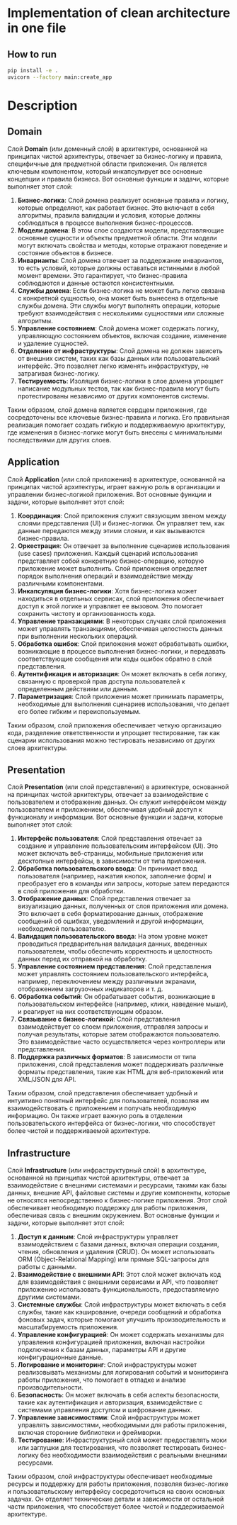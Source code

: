 # Implementation of clean architecture in one file
## How to run
```bash
pip install -e .
uvicorn --factory main:create_app
```
# Description
## Domain
Слой **Domain** (или доменный слой) в архитектуре, основанной на принципах чистой архитектуры, отвечает за бизнес-логику и правила, специфичные для предметной области приложения. Он является ключевым компонентом, который инкапсулирует все основные концепции и правила бизнеса. Вот основные функции и задачи, которые выполняет этот слой:

1. **Бизнес-логика**: Слой домена реализует основные правила и логику, которые определяют, как работает бизнес. Это включает в себя алгоритмы, правила валидации и условия, которые должны соблюдаться в процессе выполнения бизнес-процессов.
2. **Модели домена**: В этом слое создаются модели, представляющие основные сущности и объекты предметной области. Эти модели могут включать свойства и методы, которые отражают поведение и состояние объектов в бизнесе.
3. **Инварианты**: Слой домена отвечает за поддержание инвариантов, то есть условий, которые должны оставаться истинными в любой момент времени. Это гарантирует, что бизнес-правила соблюдаются и данные остаются консистентными.
4. **Службы домена**: Если бизнес-логика не может быть легко связана с конкретной сущностью, она может быть вынесена в отдельные службы домена. Эти службы могут выполнять операции, которые требуют взаимодействия с несколькими сущностями или сложные алгоритмы.
5. **Управление состоянием**: Слой домена может содержать логику, управляющую состоянием объектов, включая создание, изменение и удаление сущностей.
6. **Отделение от инфраструктуры**: Слой домена не должен зависеть от внешних систем, таких как базы данных или пользовательский интерфейс. Это позволяет легко изменять инфраструктуру, не затрагивая бизнес-логику.
7. **Тестируемость**: Изоляция бизнес-логики в слое домена упрощает написание модульных тестов, так как бизнес-правила могут быть протестированы независимо от других компонентов системы.

Таким образом, слой домена является сердцем приложения, где сосредоточены все ключевые бизнес-правила и логика. Его правильная реализация помогает создать гибкую и поддерживаемую архитектуру, где изменения в бизнес-логике могут быть внесены с минимальными последствиями для других слоев.

## Application
Слой **Application** (или слой приложения) в архитектуре, основанной на принципах чистой архитектуры, играет важную роль в организации и управлении бизнес-логикой приложения. Вот основные функции и задачи, которые выполняет этот слой:

1. **Координация**: Слой приложения служит связующим звеном между слоями представления (UI) и бизнес-логики. Он управляет тем, как данные передаются между этими слоями, и как вызываются бизнес-правила.
2. **Оркестрация**: Он отвечает за выполнение сценариев использования (use cases) приложения. Каждый сценарий использования представляет собой конкретную бизнес-операцию, которую приложение может выполнить. Слой приложения определяет порядок выполнения операций и взаимодействие между различными компонентами.
3. **Инкапсуляция бизнес-логики**: Хотя бизнес-логика может находиться в отдельных сервисах, слой приложения обеспечивает доступ к этой логике и управляет ее вызовом. Это помогает сохранить чистоту и организованность кода.
4. **Управление транзакциями**: В некоторых случаях слой приложения может управлять транзакциями, обеспечивая целостность данных при выполнении нескольких операций.
5. **Обработка ошибок**: Слой приложения может обрабатывать ошибки, возникающие в процессе выполнения бизнес-логики, и передавать соответствующие сообщения или коды ошибок обратно в слой представления.
6. **Аутентификация и авторизация**: Он может включать в себя логику, связанную с проверкой прав доступа пользователей к определенным действиям или данным.
7. **Параметризация**: Слой приложения может принимать параметры, необходимые для выполнения сценариев использования, что делает его более гибким и переиспользуемым.

Таким образом, слой приложения обеспечивает четкую организацию кода, разделение ответственности и упрощает тестирование, так как сценарии использования можно тестировать независимо от других слоев архитектуры.
## Presentation
Слой **Presentation** (или слой представления) в архитектуре, основанной на принципах чистой архитектуры, отвечает за взаимодействие с пользователем и отображение данных. Он служит интерфейсом между пользователем и приложением, обеспечивая удобный доступ к функционалу и информации. Вот основные функции и задачи, которые выполняет этот слой:

1. **Интерфейс пользователя**: Слой представления отвечает за создание и управление пользовательским интерфейсом (UI). Это может включать веб-страницы, мобильные приложения или десктопные интерфейсы, в зависимости от типа приложения.
2. **Обработка пользовательского ввода**: Он принимает ввод пользователя (например, нажатия кнопок, заполнение форм) и преобразует его в команды или запросы, которые затем передаются в слой приложения для обработки.
3. **Отображение данных**: Слой представления отвечает за визуализацию данных, полученных от слоя приложения или домена. Это включает в себя форматирование данных, отображение сообщений об ошибках, уведомлений и другой информации, необходимой пользователю.
4. **Валидация пользовательского ввода**: На этом уровне может проводиться предварительная валидация данных, введенных пользователем, чтобы обеспечить корректность и целостность данных перед их отправкой на обработку.
5. **Управление состоянием представления**: Слой представления может управлять состоянием пользовательского интерфейса, например, переключением между различными экранами, отображением загрузочных индикаторов и т. д.
6. **Обработка событий**: Он обрабатывает события, возникающие в пользовательском интерфейсе (например, клики, наведение мыши), и реагирует на них соответствующим образом.
7. **Связывание с бизнес-логикой**: Слой представления взаимодействует со слоем приложения, отправляя запросы и получая результаты, которые затем отображаются пользователю. Это взаимодействие часто осуществляется через контроллеры или представления.
8. **Поддержка различных форматов**: В зависимости от типа приложения, слой представления может поддерживать различные форматы представления, такие как HTML для веб-приложений или XML/JSON для API.

Таким образом, слой представления обеспечивает удобный и интуитивно понятный интерфейс для пользователей, позволяя им взаимодействовать с приложением и получать необходимую информацию. Он также играет важную роль в отделении пользовательского интерфейса от бизнес-логики, что способствует более чистой и поддерживаемой архитектуре.

## Infrastructure
Слой **Infrastructure** (или инфраструктурный слой) в архитектуре, основанной на принципах чистой архитектуры, отвечает за взаимодействие с внешними системами и ресурсами, такими как базы данных, внешние API, файловые системы и другие компоненты, которые не относятся непосредственно к бизнес-логике приложения. Этот слой обеспечивает необходимую поддержку для работы приложения, обеспечивая связь с внешним окружением. Вот основные функции и задачи, которые выполняет этот слой:

1. **Доступ к данным**: Слой инфраструктуры управляет взаимодействием с базами данных, включая операции создания, чтения, обновления и удаления (CRUD). Он может использовать ORM (Object-Relational Mapping) или прямые SQL-запросы для работы с данными.
2. **Взаимодействие с внешними API**: Этот слой может включать код для взаимодействия с внешними сервисами и API, что позволяет приложению использовать функциональность, предоставляемую другими системами.
3. **Системные службы**: Слой инфраструктуры может включать в себя службы, такие как кэширование, очереди сообщений и обработка фоновых задач, которые помогают улучшить производительность и масштабируемость приложения.
4. **Управление конфигурацией**: Он может содержать механизмы для управления конфигурацией приложения, включая настройки подключения к базам данных, параметры API и другие конфигурационные данные.
5. **Логирование и мониторинг**: Слой инфраструктуры может реализовывать механизмы для логирования событий и мониторинга работы приложения, что помогает в отладке и анализе производительности.
6. **Безопасность**: Он может включать в себя аспекты безопасности, такие как аутентификация и авторизация, взаимодействие с системами управления доступом и шифрование данных.
7. **Управление зависимостями**: Слой инфраструктуры может управлять зависимостями, необходимыми для работы приложения, включая сторонние библиотеки и фреймворки.
8. **Тестирование**: Инфраструктурный слой может предоставлять моки или заглушки для тестирования, что позволяет тестировать бизнес-логику без необходимости взаимодействия с реальными внешними ресурсами.

Таким образом, слой инфраструктуры обеспечивает необходимые ресурсы и поддержку для работы приложения, позволяя бизнес-логике и пользовательскому интерфейсу сосредоточиться на своих основных задачах. Он отделяет технические детали и зависимости от остальной части приложения, что способствует более чистой и поддерживаемой архитектуре.
